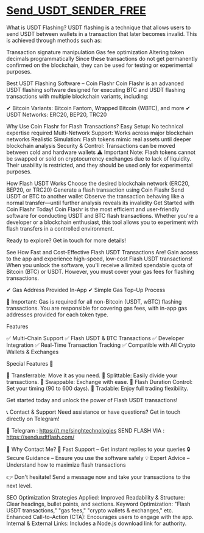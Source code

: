 # [Send_USDT_SENDER_FREE](https://sendusdtflash.com/)
What is USDT Flashing?
USDT flashing is a technique that allows users to send USDT between wallets in a transaction that later becomes invalid. This is achieved through methods such as:

Transaction signature manipulation
Gas fee optimization
Altering token decimals programmatically
Since these transactions do not get permanently confirmed on the blockchain, they can be used for testing or experimental purposes.

Best USDT Flashing Software – Coin Flashr
Coin Flashr is an advanced USDT flashing software designed for executing BTC and USDT flashing transactions with multiple blockchain variants, including:

✔ Bitcoin Variants: Bitcoin Fantom, Wrapped Bitcoin (WBTC), and more
✔ USDT Networks: ERC20, BEP20, TRC20

Why Use Coin Flashr for Flash Transactions?
Easy Setup: No technical expertise required
Multi-Network Support: Works across major blockchain networks
Realistic Simulation: Flash tokens mimic real assets until deeper blockchain analysis
Security & Control: Transactions can be moved between cold and hardware wallets
⚠ Important Note: Flash tokens cannot be swapped or sold on cryptocurrency exchanges due to lack of liquidity. Their usability is restricted, and they should be used only for experimental purposes.

How Flash USDT Works
Choose the desired blockchain network (ERC20, BEP20, or TRC20)
Generate a flash transaction using Coin Flashr
Send USDT or BTC to another wallet
Observe the transaction behaving like a normal transfer—until further analysis reveals its invalidity
Get Started with Coin Flashr Today!
Coin Flashr is the most efficient and user-friendly software for conducting USDT and BTC flash transactions. Whether you're a developer or a blockchain enthusiast, this tool allows you to experiment with flash transfers in a controlled environment.

Ready to explore? Get in touch for more details!

See How Fast and Cost-Effective Flash USDT Transactions Are!
Gain access to the app and experience high-speed, low-cost Flash USDT transactions! When you unlock the software, you'll receive a limited spendable quota of Bitcoin (BTC) or USDT. However, you must cover your gas fees for flashing transactions.

✔ Gas Address Provided In-App
✔ Simple Gas Top-Up Process

🚀 Important: Gas is required for all non-Bitcoin (USDT, wBTC) flashing transactions. You are responsible for covering gas fees, with in-app gas addresses provided for each token type.

Features

✅ Multi-Chain Support ✅ Flash USDT & BTC Transactions ✅ Developer Integration ✅ Real-Time Transaction Tracking ✅ Compatible with All Crypto Wallets & Exchanges

Special Features 💎

🔹 Transferrable: Move it as you need. 🔹 Splittable: Easily divide your transactions. 🔹 Swappable: Exchange with ease. 🔹 Flash Duration Control: Set your timing (90 to 600 days). 🔹 Tradable: Enjoy full trading flexibility.

Get started today and unlock the power of Flash USDT transactions!

📞 Contact & Support
Need assistance or have questions? Get in touch directly on Telegram!

💬 Telegram : https://t.me/singhtechnologies
SEND FLASH VIA :  https://sendusdtflash.com/


📌 Why Contact Me?
🚀 Fast Support – Get instant replies to your queries
🔒 Secure Guidance – Ensure you use the software safely
💡 Expert Advice – Understand how to maximize flash transactions

👉 Don't hesitate! Send a message now and take your transactions to the next level.

SEO Optimization Strategies Applied:
Improved Readability & Structure: Clear headings, bullet points, and sections.
Keyword Optimization: "Flash USDT transactions," "gas fees," "crypto wallets & exchanges," etc.
Enhanced Call-to-Action (CTA): Encourages users to engage with the app.
Internal & External Links: Includes a Node.js download link for authority.
